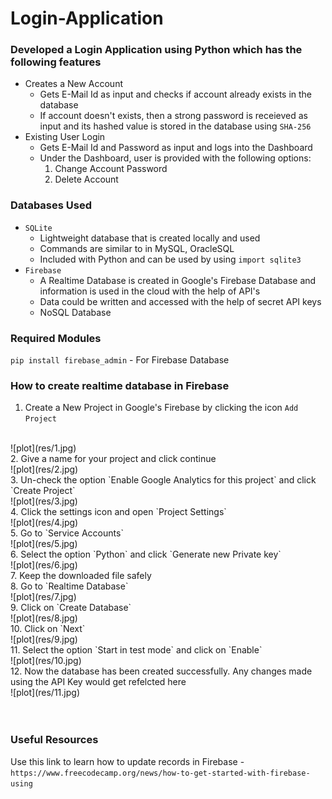 # Login-Application

### Developed a Login Application using Python which has the following features

* Creates a New Account
	- Gets E-Mail Id as input and checks if account already exists in the database
	- If account doesn't exists, then a strong password is receieved as input and its hashed value is stored in the database using `SHA-256`
* Existing User Login
	- Gets E-Mail Id and Password as input and logs into the Dashboard
	- Under the Dashboard, user is provided with the following options:
		1. Change Account Password
		2. Delete Account



### Databases Used

* `SQLite`
	- Lightweight database that is created locally and used
	- Commands are similar to in MySQL, OracleSQL
	- Included with Python and can be used by using `import sqlite3`
* `Firebase`
	- A Realtime Database is created in Google's Firebase Database and information is used in the cloud with the help of API's
	- Data could be written and accessed with the help of secret API keys
	- NoSQL Database


### Required Modules

`pip install firebase_admin` - For Firebase Database



### How to create realtime database in Firebase

1. Create a New Project in Google's Firebase by clicking the icon `Add Project`
<br>
![plot](res/1.jpg)<br>
2. Give a name for your project and click continue
<br>
![plot](res/2.jpg)<br>
3. Un-check the option `Enable Google Analytics for this project` and click `Create Project`
<br>
![plot](res/3.jpg)<br>
4. Click the settings icon and open `Project Settings`
<br>
![plot](res/4.jpg)<br>
5. Go to `Service Accounts`
<br>
![plot](res/5.jpg)<br>
6. Select the option `Python` and click `Generate new Private key`
<br>
![plot](res/6.jpg)<br>
7. Keep the downloaded file safely
<br>
8. Go to `Realtime Database`
<br>
![plot](res/7.jpg)<br>
9. Click on `Create Database`
<br>
![plot](res/8.jpg)<br>
10. Click on `Next`
<br>
![plot](res/9.jpg)<br>
11. Select the option `Start in test mode` and click on `Enable`
<br>
![plot](res/10.jpg)<br>
12. Now the database has been created successfully. Any changes made using the API Key would get refelcted here
<br>
![plot](res/11.jpg)<br>

<br>
<br>

### Useful Resources

Use this link to learn how to update records in Firebase - `https://www.freecodecamp.org/news/how-to-get-started-with-firebase-using`